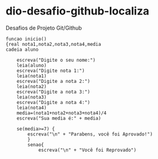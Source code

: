 # dio-desafio-github-localiza
Desafios de Projeto Git/Github

	funcao inicio()
	{real nota1,nota2,nota3,nota4,media
	cadeia aluno
	
		escreva("Digite o seu nome:")
		leia(aluno)
		escreva("Digite nota 1:")
		leia(nota1)
		escreva("Digite a nota 2:")
		leia(nota2)
		escreva("Digite a nota 3:")
		leia(nota3)
		escreva("Digite a nota 4:")
		leia(nota4)
		media=(nota1+nota2+nota3+nota4)/4
		escreva("Sua media é:" + media)
		
		se(media>=7) {
			escreva("\n" + "Parabens, você foi Aprovado!")
			}
			senao{
				escreva("\n" + "Você foi Reprovado")
